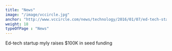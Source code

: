 ```yaml
---
title: "News"
image: "/image/vccircle.jpg"
anchor: "http://www.vccircle.com/news/technology/2016/01/07/ed-tech-startup-myly-raises-100k-seed-funding"  
weight: 18
typeOfPage : "News"
---
```


<p>Ed-tech startup myly raises $100K in seed funding</p>

